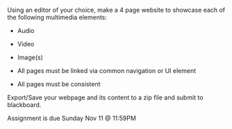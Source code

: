 Using an editor of your choice, make a 4 page website to showcase each of the following multimedia elements:

- Audio
- Video
- Image(s)

- All pages must be linked via common navigation or UI element
- All pages must be consistent

Export/Save your webpage and its content to a zip file and submit to blackboard.

Assignment is due Sunday Nov 11 @ 11:59PM